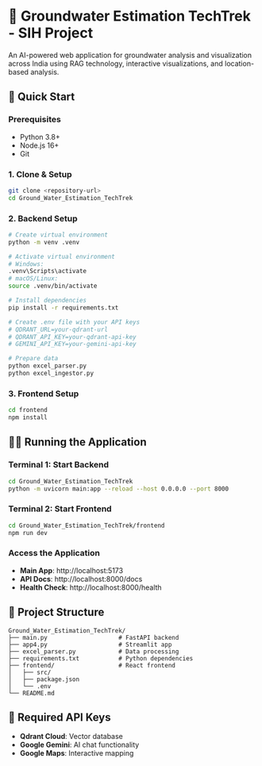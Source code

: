 # 🌊 Groundwater Estimation TechTrek - SIH Project

An AI-powered web application for groundwater analysis and visualization across India using RAG technology, interactive visualizations, and location-based analysis.

## 🚀 Quick Start

### Prerequisites
- Python 3.8+
- Node.js 16+
- Git

### 1. Clone & Setup
```bash
git clone <repository-url>
cd Ground_Water_Estimation_TechTrek
```

### 2. Backend Setup
```bash
# Create virtual environment
python -m venv .venv

# Activate virtual environment
# Windows:
.venv\Scripts\activate
# macOS/Linux:
source .venv/bin/activate

# Install dependencies
pip install -r requirements.txt

# Create .env file with your API keys
# QDRANT_URL=your-qdrant-url
# QDRANT_API_KEY=your-qdrant-api-key
# GEMINI_API_KEY=your-gemini-api-key

# Prepare data
python excel_parser.py
python excel_ingestor.py
```

### 3. Frontend Setup
```bash
cd frontend
npm install

```

## 🏃‍♂️ Running the Application

### Terminal 1: Start Backend
```bash
cd Ground_Water_Estimation_TechTrek
python -m uvicorn main:app --reload --host 0.0.0.0 --port 8000
```

### Terminal 2: Start Frontend
```bash
cd Ground_Water_Estimation_TechTrek/frontend
npm run dev
```

### Access the Application
- **Main App**: http://localhost:5173
- **API Docs**: http://localhost:8000/docs
- **Health Check**: http://localhost:8000/health



## 📁 Project Structure
```
Ground_Water_Estimation_TechTrek/
├── main.py                    # FastAPI backend
├── app4.py                    # Streamlit app
├── excel_parser.py            # Data processing
├── requirements.txt           # Python dependencies
├── frontend/                  # React frontend
│   ├── src/
│   ├── package.json
│   └── .env
└── README.md
```

## 🔑 Required API Keys
- **Qdrant Cloud**: Vector database
- **Google Gemini**: AI chat functionality  
- **Google Maps**: Interactive mapping
